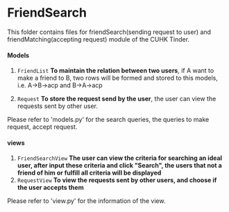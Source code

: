 # FriendSearch
This folder contains files for friendSearch(sending request to user) and friendMatching(accepting request) module of the CUHK Tinder.

#### Models
1. `FriendList` **To maintain the relation between two users**, if A want to make a friend to B, two rows will be formed and stored to this models, i.e. A->B->acp and B->A->acp

2. `Request` **To store the request send by the user**, the user can view the requests sent by other user.

Please refer to 'models.py' for the search queries, the queries to make request, accept request.

#### views
1. `FriendSearchView` **The user can view the criteria for searching an ideal user, after input these criteria and click "Search", the users that not a friend of him or fulfill all criteria will be displayed**
2. `RequestView` **To view the requests sent by other users, and choose if the user accepts them**

Please refer to 'view.py' for the information of the view.
